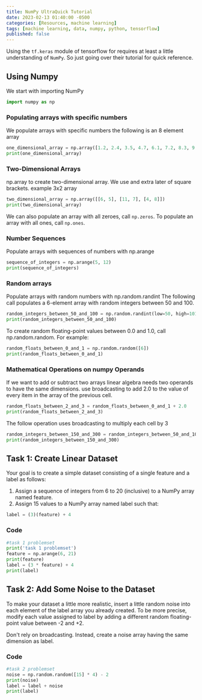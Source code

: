 ```yaml
---
title: NumPy UltraQuick Tutorial
date: 2023-02-13 01:40:00 -0500
categories: [Resources, machine learning]
tags: [machine learning, data, numpy, python, tensorflow]
published: false
---
```


Using the `tf.keras` module of tensorflow for requires at least a little understanding of `NumPy`. So just going over their tutorial for quick reference.

## Using Numpy

We start with importing NumPy

```python
import numpy as np
```

### Populating arrays with specific numbers

We populate arrays with specific numbers the following is an 8 element array

```python
one_dimensional_array = np.array([1.2, 2.4, 3.5, 4.7, 6.1, 7.2, 8.3, 9.5])
print(one_dimensional_array)
```

### Two-Dimensional Arrays

np.array to create two-dimensional array. We use and extra later of square brackets. example 3x2 array

```python
two_dimensional_array = np.array([[6, 5], [11, 7], [4, 8]])
print(two_dimensional_array)
```

We can also populate an array with all zeroes, call `np.zeros`. To populate an array with all ones, call `np.ones`.

### Number Sequences 

Populate arrays with sequences of numbers with np.arange

```python
sequence_of_integers = np.arange(5, 12)
print(sequence_of_integers)
```

### Random arrays

Populate arrays with random numbers with np.random.randint The following call populates a 6-element array with random integers between 50 and 100. 

```python
random_integers_between_50_and_100 = np.random.randint(low=50, high=101, size=(6))
print(random_integers_between_50_and_100)
```

To create random floating-point values between 0.0 and 1.0, call np.random.random. For example:

```python
random_floats_between_0_and_1 = np.random.random([6])
print(random_floats_between_0_and_1) 
```

### Mathematical Operations on numpy Operands

If we want to add or subtract two arrays linear algebra needs two operands to have the same dimensions. use broadcasting to add 2.0 to the value of every item in the array of the previous cell.

```python
random_floats_between_2_and_3 = random_floats_between_0_and_1 + 2.0
print(random_floats_between_2_and_3)
```

The follow operation uses broadcasting to multiply each cell by 3

```python
random_integers_between_150_and_300 = random_integers_between_50_and_100 * 3
print(random_integers_between_150_and_300)
```

## Task 1: Create Linear Dataset

Your goal is to create a simple dataset consisting of a single feature and a label as follows:

1. Assign a sequence of integers from 6 to 20 (inclusive) to a NumPy array named feature.
2. Assign 15 values to a NumPy array named label such that:

```python
label = (3)(feature) + 4
```

### Code

```python
#task 1 problemset
print('task 1 problemset')
feature = np.arange(6, 21)
print(feature)
label = (3 * feature) + 4
print(label)
```

## Task 2: Add Some Noise to the Dataset

To make your dataset a little more realistic, insert a little random noise into each element of the label array you already created. To be more precise, modify each value assigned to label by adding a different random floating-point value between -2 and +2.

Don't rely on broadcasting. Instead, create a noise array having the same dimension as label.

### Code

```python
#task 2 problemset
noise = np.random.random([15] * 4) - 2
print(noise)
label = label + noise
print(label)
```
